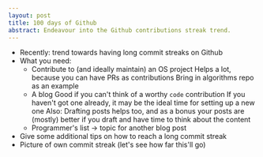 ```yaml
---
layout: post
title: 100 days of Github
abstract: Endeavour into the Github contributions streak trend.
---
```


- Recently: trend towards having long commit streaks on Github
- What you need:
    - Contribute to (and ideally maintain) an OS project
      Helps a lot, because you can have PRs as contributions
      Bring in algorithms repo as an example
    - A blog
      Good if you can't think of a worthy `code` contribution
      If you haven't got one already, it may be the ideal time
      for setting up a new one
      Also: Drafting posts helps too, and as a bonus your posts
            are (mostly) better if you draft and have time to think about the content
    - Programmer's list -> topic for another blog post
- Give some additional tips on how to reach a long commit streak
- Picture of own commit streak (let's see how far this'll go)